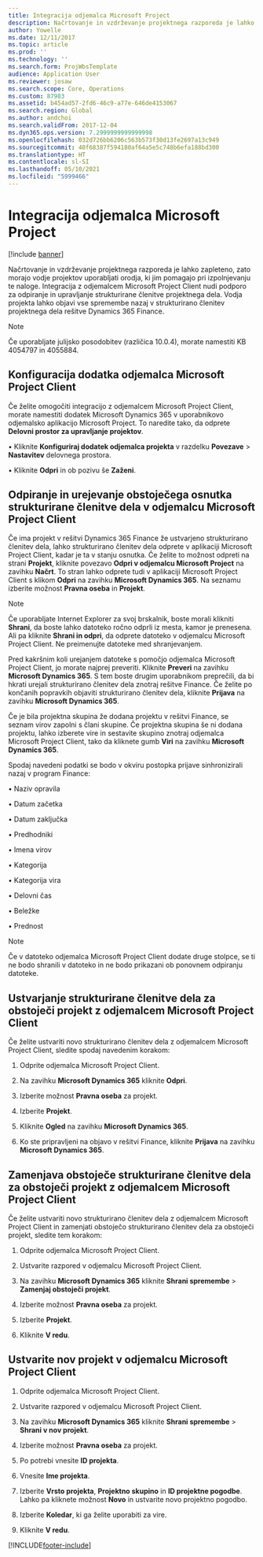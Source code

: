 ```yaml
---
title: Integracija odjemalca Microsoft Project
description: Načrtovanje in vzdrževanje projektnega razporeda je lahko zapleteno, zato morajo vodje projektov uporabljati orodja, ki jim pomagajo pri izpolnjevanju te naloge. Integracija z odjemalcem Microsoft Project Client nudi podporo za odpiranje in upravljanje strukturirane členitve projektnega dela.
author: Yowelle
ms.date: 12/11/2017
ms.topic: article
ms.prod: ''
ms.technology: ''
ms.search.form: ProjWbsTemplate
audience: Application User
ms.reviewer: josaw
ms.search.scope: Core, Operations
ms.custom: 87983
ms.assetid: b454ad57-2fd6-46c9-a77e-646de4153067
ms.search.region: Global
ms.author: andchoi
ms.search.validFrom: 2017-12-04
ms.dyn365.ops.version: 7.2999999999999998
ms.openlocfilehash: 032d726bb6206c563b573f30d13fe2697a13c949
ms.sourcegitcommit: 40f68387f594180af64a5e5c748b6efa188bd300
ms.translationtype: HT
ms.contentlocale: sl-SI
ms.lasthandoff: 05/10/2021
ms.locfileid: "5999466"
---
```

# <a name="microsoft-project-client-integration"></a>Integracija odjemalca Microsoft Project

[!include [banner](../includes/banner.md)]

Načrtovanje in vzdrževanje projektnega razporeda je lahko zapleteno, zato morajo vodje projektov uporabljati orodja, ki jim pomagajo pri izpolnjevanju te naloge. Integracija z odjemalcem Microsoft Project Client nudi podporo za odpiranje in upravljanje strukturirane členitve projektnega dela. Vodja projekta lahko objavi vse spremembe nazaj v strukturirano členitev projektnega dela rešitve Dynamics 365 Finance.

> [!NOTE]
> Če uporabljate julijsko posodobitev (različica 10.0.4), morate namestiti KB 4054797 in 4055884.

## <a name="configure-the-microsoft-project-client-add-in"></a>Konfiguracija dodatka odjemalca Microsoft Project Client
Če želite omogočiti integracijo z odjemalcem Microsoft Project Client, morate namestiti dodatek Microsoft Dynamics 365 v uporabnikovo odjemalsko aplikacijo Microsoft Project. To naredite tako, da odprete **Delovni prostor za upravljanje projektov**.

•   Kliknite **Konfiguriraj dodatek odjemalca projekta** v razdelku **Povezave** > **Nastavitev** delovnega prostora.

•   Kliknite **Odpri** in ob pozivu še **Zaženi**.

## <a name="open-and-edit-an-existing-draft-work-breakdown-structure-in-microsoft-project-client"></a>Odpiranje in urejevanje obstoječega osnutka strukturirane členitve dela v odjemalcu Microsoft Project Client
Če ima projekt v rešitvi Dynamics 365 Finance že ustvarjeno strukturirano členitev dela, lahko strukturirano členitev dela odprete v aplikaciji Microsoft Project Client, kadar je ta v stanju osnutka. Če želite to možnost odpreti na strani **Projekt**, kliknite povezavo **Odpri v odjemalcu Microsoft Project** na zavihku **Načrt**. To stran lahko odprete tudi v aplikaciji Microsoft Project Client s klikom **Odpri** na zavihku **Microsoft Dynamics 365**. Na seznamu izberite možnost **Pravna oseba** in **Projekt**.

> [!NOTE]
> Če uporabljate Internet Explorer za svoj brskalnik, boste morali klikniti **Shrani**, da boste lahko datoteko ročno odprli iz mesta, kamor je prenesena. Ali pa kliknite **Shrani in odpri**, da odprete datoteko v odjemalcu Microsoft Project Client. Ne preimenujte datoteke med shranjevanjem.

Pred kakršnim koli urejanjem datoteke s pomočjo odjemalca Microsoft Project Client, jo morate najprej preveriti. Kliknite **Preveri** na zavihku **Microsoft Dynamics 365**. S tem boste drugim uporabnikom preprečili, da bi hkrati urejali strukturirano členitev dela znotraj rešitve Finance. Če želite po končanih popravkih objaviti strukturirano členitev dela, kliknite **Prijava** na zavihku **Microsoft Dynamics 365**.

Če je bila projektna skupina že dodana projektu v rešitvi Finance, se seznam virov zapolni s člani skupine. Če projektna skupina še ni dodana projektu, lahko izberete vire in sestavite skupino znotraj odjemalca Microsoft Project Client, tako da kliknete gumb **Viri** na zavihku **Microsoft Dynamics 365**. 

Spodaj navedeni podatki se bodo v okviru postopka prijave sinhronizirali nazaj v program Finance:

•   Naziv opravila

•   Datum začetka

•   Datum zaključka

•   Predhodniki

•   Imena virov

•   Kategorija

•   Kategorija vira

•   Delovni čas

•   Beležke

•   Prednost

> [!NOTE]
> Če v datoteko odjemalca Microsoft Project Client dodate druge stolpce, se ti ne bodo shranili v datoteko in ne bodo prikazani ob ponovnem odpiranju datoteke.

## <a name="create-the-work-breakdown-structure-for-an-existing-project-using-microsoft-project-client"></a>Ustvarjanje strukturirane členitve dela za obstoječi projekt z odjemalcem Microsoft Project Client
Če želite ustvariti novo strukturirano členitev dela z odjemalcem Microsoft Project Client, sledite spodaj navedenim korakom:


1.  Odprite odjemalca Microsoft Project Client.

2.  Na zavihku **Microsoft Dynamics 365** kliknite **Odpri**.

3.  Izberite možnost **Pravna oseba** za projekt.

4.  Izberite **Projekt**.

5.  Kliknite **Ogled** na zavihku **Microsoft Dynamics 365**.

6.  Ko ste pripravljeni na objavo v rešitvi Finance, kliknite **Prijava** na zavihku **Microsoft Dynamics 365**.

## <a name="replace-the-existing-work-breakdown-structure-for-an-existing-project-using-microsoft-project-client"></a>Zamenjava obstoječe strukturirane členitve dela za obstoječi projekt z odjemalcem Microsoft Project Client
Če želite ustvariti novo strukturirano členitev dela z odjemalcem Microsoft Project Client in zamenjati obstoječo strukturirano členitev dela za obstoječi projekt, sledite tem korakom:

1.  Odprite odjemalca Microsoft Project Client.

2.  Ustvarite razpored v odjemalcu Microsoft Project Client.

3.  Na zavihku **Microsoft Dynamics 365** kliknite **Shrani spremembe** > **Zamenjaj obstoječi projekt**.

4.  Izberite možnost **Pravna oseba** za projekt.

5.  Izberite **Projekt**.

6.  Kliknite **V redu**.

## <a name="create-a-new-project-from-within-microsoft-project-client"></a>Ustvarite nov projekt v odjemalcu Microsoft Project Client


1.  Odprite odjemalca Microsoft Project Client.

2.  Ustvarite razpored v odjemalcu Microsoft Project Client.

3.  Na zavihku **Microsoft Dynamics 365** kliknite **Shrani spremembe** > **Shrani v nov projekt**.

4.  Izberite možnost **Pravna oseba** za projekt.

5.  Po potrebi vnesite **ID projekta**.

6.  Vnesite **Ime projekta**.

7.  Izberite **Vrsto projekta**, **Projektno skupino** in **ID projektne pogodbe**. Lahko pa kliknete možnost **Novo** in ustvarite novo projektno pogodbo.

8.  Izberite **Koledar**, ki ga želite uporabiti za vire.

11. Kliknite **V redu**.


[!INCLUDE[footer-include](../includes/footer-banner.md)]